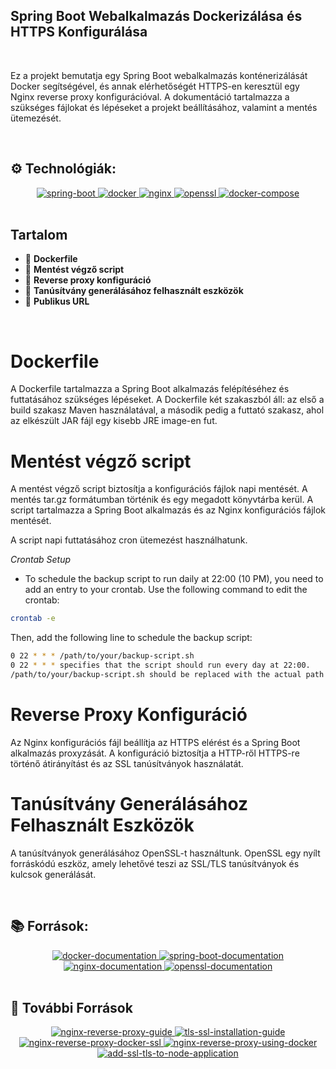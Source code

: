 ## Spring Boot Webalkalmazás Dockerizálása és HTTPS Konfigurálása

<br />

Ez a projekt bemutatja egy Spring Boot webalkalmazás konténerizálását Docker segítségével, és annak elérhetőségét HTTPS-en keresztül egy Nginx reverse proxy konfigurációval. A dokumentáció tartalmazza a szükséges fájlokat és lépéseket a projekt beállításához, valamint a mentés ütemezését.

<br />

## <a name="tech-stack">⚙️ Technológiák: </a>
<div align="center"> <a href="https://spring.io/projects/spring-boot" target="_blank"> <img src="https://img.shields.io/badge/-Spring_Boot-black?style=for-the-badge&logoColor=white&logo=springboot&color=6DB33F" alt="spring-boot" /> </a> <a href="https://www.docker.com/" target="_blank"> <img src="https://img.shields.io/badge/-Docker-black?style=for-the-badge&logoColor=white&logo=docker&color=2496ED" alt="docker" /> </a> <a href="https://www.nginx.com/" target="_blank"> <img src="https://img.shields.io/badge/-Nginx-black?style=for-the-badge&logoColor=white&logo=nginx&color=009639" alt="nginx" /> </a> <a href="https://www.openssl.org/" target="_blank"> <img src="https://img.shields.io/badge/-OpenSSL-black?style=for-the-badge&logoColor=white&logo=openssl&color=F4B931" alt="openssl" /> </a> <a href="https://docs.docker.com/compose/" target="_blank"> <img src="https://img.shields.io/badge/-Docker_Compose-black?style=for-the-badge&logoColor=white&logo=docker&color=black" alt="docker-compose" /> </a> </div>

<br />

## Tartalom
- 🌟 **Dockerfile**
- 🌟 **Mentést végző script**
- 🌟 **Reverse proxy konfiguráció**
- 🌟 **Tanúsítvány generálásához felhasznált eszközök**
- 🌟 **Publikus URL**

<br />

# Dockerfile
A Dockerfile tartalmazza a Spring Boot alkalmazás felépítéséhez és futtatásához szükséges lépéseket. A Dockerfile két szakaszból áll: az első a build szakasz Maven használatával, a második pedig a futtató szakasz, ahol az elkészült JAR fájl egy kisebb JRE image-en fut.

# Mentést végző script
A mentést végző script biztosítja a konfigurációs fájlok napi mentését. A mentés tar.gz formátumban történik és egy megadott könyvtárba kerül. A script tartalmazza a Spring Boot alkalmazás és az Nginx konfigurációs fájlok mentését.

A script napi futtatásához cron ütemezést használhatunk.

*Crontab Setup*

- To schedule the backup script to run daily at 22:00 (10 PM), you need to add an entry to your crontab. Use the following command to edit the crontab:

```bash
crontab -e
```

Then, add the following line to schedule the backup script:

```bash
0 22 * * * /path/to/your/backup-script.sh
0 22 * * * specifies that the script should run every day at 22:00.
/path/to/your/backup-script.sh should be replaced with the actual path to your backup script.
```

# Reverse Proxy Konfiguráció
Az Nginx konfigurációs fájl beállítja az HTTPS elérést és a Spring Boot alkalmazás proxyzását. A konfiguráció biztosítja a HTTP-ről HTTPS-re történő átirányítást és az SSL tanúsítványok használatát.

# Tanúsítvány Generálásához Felhasznált Eszközök
A tanúsítványok generálásához OpenSSL-t használtunk. OpenSSL egy nyílt forráskódú eszköz, amely lehetővé teszi az SSL/TLS tanúsítványok és kulcsok generálását.

<br />

## <a name="tech-docs">📚 Források: </a>
<div align="center"> <a href="https://docs.docker.com/" target="_blank"> <img src="https://img.shields.io/badge/-Docker_Documentation-black?style=for-the-badge&logoColor=white&logo=docker&color=2496ED" alt="docker-documentation" /> </a> <a href="https://spring.io/projects/spring-boot" target="_blank"> <img src="https://img.shields.io/badge/-Spring_Boot_Documentation-black?style=for-the-badge&logoColor=white&logo=springboot&color=6DB33F" alt="spring-boot-documentation" /> </a> <a href="https://nginx.org/en/docs/" target="_blank"> <img src="https://img.shields.io/badge/-Nginx_Documentation-black?style=for-the-badge&logoColor=white&logo=nginx&color=009639" alt="nginx-documentation" /> </a> <a href="https://www.openssl.org/docs/" target="_blank"> <img src="https://img.shields.io/badge/-OpenSSL_Documentation-black?style=for-the-badge&logoColor=white&logo=openssl&color=F4B931" alt="openssl-documentation" /> </a> </div>

<br />

## <a name="additional-resources">📘 További Források</a>
<div align="center"> <a href="https://dev.to/ritwikmath/nginx-reverse-proxy-in-localhost-and-docker-a-comprehensive-setup-guide-3d1o" target="_blank"> <img src="https://img.shields.io/badge/-Nginx_Reverse_Proxy_Guide-black?style=for-the-badge&logoColor=white&logo=nginx&color=009639" alt="nginx-reverse-proxy-guide" /> </a> <a href="https://macdonaldchika.medium.com/how-to-install-tls-ssl-on-docker-nginx-container-with-lets-encrypt-5bd3bad1fd48" target="_blank"> <img src="https://img.shields.io/badge/-TLS_SSL_Installation_Guide-black?style=for-the-badge&logoColor=white&logo=nginx&color=009639" alt="tls-ssl-installation-guide" /> </a> <a href="https://blog.devops.dev/how-to-make-the-nginx-revers-proxy-as-a-container-on-docker-and-get-the-ssl-tls-certificate-from-86a1e4fdc549" target="_blank"> <img src="https://img.shields.io/badge/-Nginx_Reverse_Proxy_Docker_SSL-black?style=for-the-badge&logoColor=white&logo=nginx&color=009639" alt="nginx-reverse-proxy-docker-ssl" /> </a> <a href="https://diptochakrabarty.medium.com/nginx-reverse-proxy-using-docker-8c3d0f00b27b" target="_blank"> <img src="https://img.shields.io/badge/-Nginx_Reverse_Proxy_Using_Docker-black?style=for-the-badge&logoColor=white&logo=nginx&color=009639" alt="nginx-reverse-proxy-using-docker" /> </a> <a href="https://medium.com/@prasadbeligalage/add-ssl-tls-https-to-node-application-server-with-nginx-reverse-proxy-on-ubuntu-22-04-ddd714276c3f" target="_blank"> <img src="https://img.shields.io/badge/-Add_SSL_TLS_to_Node_Application-black?style=for-the-badge&logoColor=white&logo=nginx&color=009639" alt="add-ssl-tls-to-node-application" /> </a> </div>

